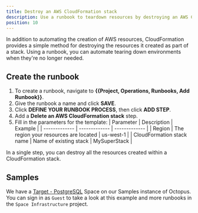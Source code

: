 ```yaml
---
title: Destroy an AWS CloudFormation stack
description: Use a runbook to teardown resources by destroying an AWS CloudFormation stack.
position: 10
---
```


In addition to automating the creation of AWS resources, CloudFormation provides a simple method for destroying the resources it created as part of a stack.  Using a runbook, you can automate tearing down environments when they're no longer needed.

## Create the runbook

1. To create a runbook, navigate to **{{Project, Operations, Runbooks, Add Runbook}}**.
1. Give the runbook a name and click **SAVE**.
1. Click **DEFINE YOUR RUNBOOK PROCESS**, then click **ADD STEP**.
1. Add a **Delete an AWS CloudFormation stack** step.
1. Fill in the parameters for the template:
| Parameter  | Description | Example |
| ------------- | ------------- | ------------- |
| Region | The region your resources are located | us-west-1 |
| CloudFormation stack name | Name of existing stack | MySuperStack |

In a single step, you can destroy all the resources created within a CloudFormation stack.

## Samples

We have a [Target - PostgreSQL](https://g.octopushq.com/TargetPostgreSQLSampleSpace) Space on our Samples instance of Octopus. You can sign in as `Guest` to take a look at this example and more runbooks in the `Space Infrastructure` project.
